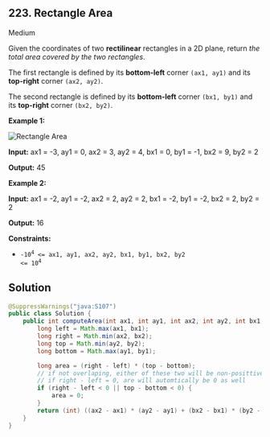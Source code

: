 ## 223\. Rectangle Area

Medium

Given the coordinates of two **rectilinear** rectangles in a 2D plane, return _the total area covered by the two rectangles_.

The first rectangle is defined by its **bottom-left** corner `(ax1, ay1)` and its **top-right** corner `(ax2, ay2)`.

The second rectangle is defined by its **bottom-left** corner `(bx1, by1)` and its **top-right** corner `(bx2, by2)`.

**Example 1:**

![Rectangle Area](https://assets.leetcode.com/uploads/2021/05/08/rectangle-plane.png)

**Input:** ax1 = -3, ay1 = 0, ax2 = 3, ay2 = 4, bx1 = 0, by1 = -1, bx2 = 9, by2 = 2

**Output:** 45 

**Example 2:**

**Input:** ax1 = -2, ay1 = -2, ax2 = 2, ay2 = 2, bx1 = -2, by1 = -2, bx2 = 2, by2 = 2

**Output:** 16 

**Constraints:**

*   <code>-10<sup>4</sup> <= ax1, ay1, ax2, ay2, bx1, by1, bx2, by2 <= 10<sup>4</sup></code>

## Solution

```java
@SuppressWarnings("java:S107")
public class Solution {
    public int computeArea(int ax1, int ay1, int ax2, int ay2, int bx1, int by1, int bx2, int by2) {
        long left = Math.max(ax1, bx1);
        long right = Math.min(ax2, bx2);
        long top = Math.min(ay2, by2);
        long bottom = Math.max(ay1, by1);

        long area = (right - left) * (top - bottom);
        // if not overlaping, either of these two will be non-posittive
        // if right - left = 0, are will automtically be 0 as well
        if (right - left < 0 || top - bottom < 0) {
            area = 0;
        }
        return (int) ((ax2 - ax1) * (ay2 - ay1) + (bx2 - bx1) * (by2 - by1) - area);
    }
}
```